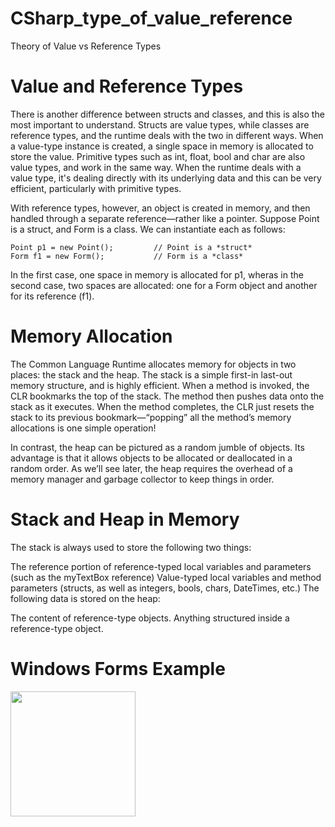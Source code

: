 # CSharp_type_of_value_reference
Theory of Value vs Reference Types


# Value and Reference Types
There is another difference between structs and classes, and this is also the most important to understand.  Structs are value types, while classes are reference types, and the runtime deals with the two in different ways.  When a value-type instance is created, a single space in memory is allocated to store the value.  Primitive types such as int, float, bool and char are also value types, and work in the same way.  When the runtime deals with a value type, it's dealing directly with its underlying data and this can be very efficient, particularly with primitive types.

With reference types, however, an object is created in memory, and then handled through a separate reference—rather like a pointer.  Suppose Point is a struct, and Form is a class.  We can instantiate each as follows:

    Point p1 = new Point();         // Point is a *struct*
    Form f1 = new Form();           // Form is a *class*

In the first case, one space in memory is allocated for p1, wheras in the second case, two spaces are allocated: one for a Form object and another for its reference (f1).   

# Memory Allocation
The Common Language Runtime allocates memory for objects in two places: the stack and the heap.  The stack is a simple first-in last-out memory structure, and is highly efficient.  When a method is invoked, the CLR bookmarks the top of the stack.  The method then pushes data onto the stack as it executes.  When the method completes, the CLR just resets the stack to its previous bookmark—“popping” all the method’s memory allocations is one simple operation!

In contrast, the heap can be pictured as a random jumble of objects.  Its advantage is that it allows objects to be allocated or deallocated in a random order.  As we’ll see later, the heap requires the overhead of a memory manager and garbage collector to keep things in order.

# Stack and Heap in Memory

The stack is always used to store the following two things:

The reference portion of reference-typed local variables and parameters (such as the myTextBox reference)
Value-typed local variables and method parameters (structs, as well as integers, bools, chars, DateTimes, etc.)
The following data is stored on the heap:

The content of reference-type objects.
Anything structured inside a reference-type object.

# Windows Forms Example
<image src='image.png' width='200px'>
